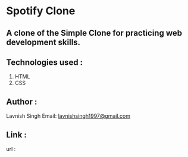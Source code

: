 # Spotify Clone

## A clone of the Simple Clone for practicing web development skills.

## Technologies used :
   1. HTML
   2. CSS

## Author :
   Lavnish Singh
   Email: lavnishsingh1997@gmail.com

## Link :
   url : 